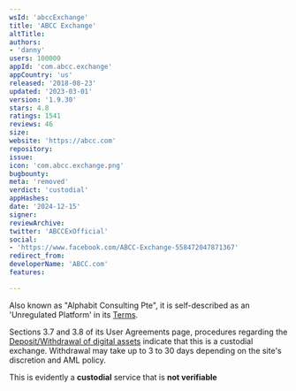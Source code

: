 ```yaml
---
wsId: 'abccExchange'
title: 'ABCC Exchange'
altTitle: 
authors:
- 'danny'
users: 100000
appId: 'com.abcc.exchange'
appCountry: 'us'
released: '2018-08-23'
updated: '2023-03-01'
version: '1.9.30'
stars: 4.8
ratings: 1541
reviews: 46
size: 
website: 'https://abcc.com'
repository: 
issue: 
icon: 'com.abcc.exchange.png'
bugbounty: 
meta: 'removed'
verdict: 'custodial'
appHashes: 
date: '2024-12-15'
signer: 
reviewArchive: 
twitter: 'ABCCExOfficial'
social:
- 'https://www.facebook.com/ABCC-Exchange-558472047871367'
redirect_from: 
developerName: 'ABCC.com'
features: 

---
```


Also known as "Alphabit Consulting Pte", it is self-described as an 'Unregulated Platform' in its [Terms](https://abcc.com/en/documents/terms). 

Sections 3.7 and 3.8 of its User Agreements page, procedures regarding the [Deposit/Withdrawal of digital assets](https://abcc.com/en/documents/agreement) indicate that this is a custodial exchange. Withdrawal may take up to 3 to 30 days depending on the site's discretion and AML policy.

This is evidently a **custodial** service that is **not verifiable**

